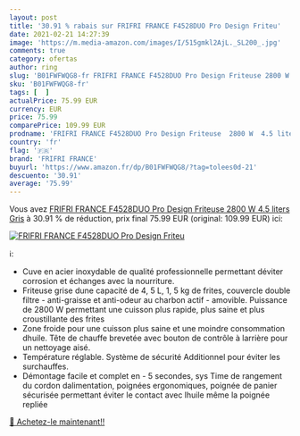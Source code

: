 ```yaml
---
layout: post
title: '30.91 % rabais sur FRIFRI FRANCE F4528DUO Pro Design Friteu'
date: 2021-02-21 14:27:39
image: 'https://m.media-amazon.com/images/I/515gmkl2AjL._SL200_.jpg'
comments: true
category: ofertas
author: ring
slug: 'B01FWFWQG8-fr FRIFRI FRANCE F4528DUO Pro Design Friteuse 2800 W 4.5...'
sku: 'B01FWFWQG8-fr'
tags: [  ]
actualPrice: 75.99 EUR
currency: EUR
price: 75.99
comparePrice: 109.99 EUR
prodname: 'FRIFRI FRANCE F4528DUO Pro Design Friteuse  2800 W  4.5 liters  Gris'
country: 'fr'
flag: '🇫🇷'
brand: 'FRIFRI FRANCE'
buyurl: 'https://www.amazon.fr/dp/B01FWFWQG8/?tag=tolees0d-21'
descuento: '30.91'
average: '75.99'
---
```


Vous avez [FRIFRI FRANCE F4528DUO Pro Design Friteuse  2800 W  4.5 liters  Gris](https://www.amazon.fr/dp/B01FWFWQG8/?tag=tolees0d-21)  à  30.91 % de réduction, prix final  75.99 EUR (original: 109.99 EUR) ici:

[![FRIFRI FRANCE F4528DUO Pro Design Friteu](https://m.media-amazon.com/images/I/515gmkl2AjL._SL200_.jpg)](https://www.amazon.fr/dp/B01FWFWQG8/?tag=tolees0d-21)

ℹ️:

- Cuve en acier inoxydable de qualité professionnelle permettant déviter corrosion et échanges avec la nourriture.
- Friteuse grise dune capacité de 4, 5 L, 1, 5 kg de frites, couvercle double filtre - anti-graisse et anti-odeur au charbon actif - amovible. Puissance de 2800 W permettant une cuisson plus rapide, plus saine et plus croustillante des frites
- Zone froide pour une cuisson plus saine et une moindre consommation dhuile. Tête de chauffe brevetée avec bouton de contrôle à larrière pour un nettoyage aisé.
- Température réglable. Système de sécurité Additionnel pour éviter les surchauffes.
- Démontage facile et complet en - 5 secondes, sys Time de rangement du cordon dalimentation, poignées ergonomiques, poignée de panier sécurisée permettant éviter le contact avec lhuile même la poignée repliée

[🛒 Achetez-le maintenant!!](https://www.amazon.fr/dp/B01FWFWQG8/?tag=tolees0d-21)

